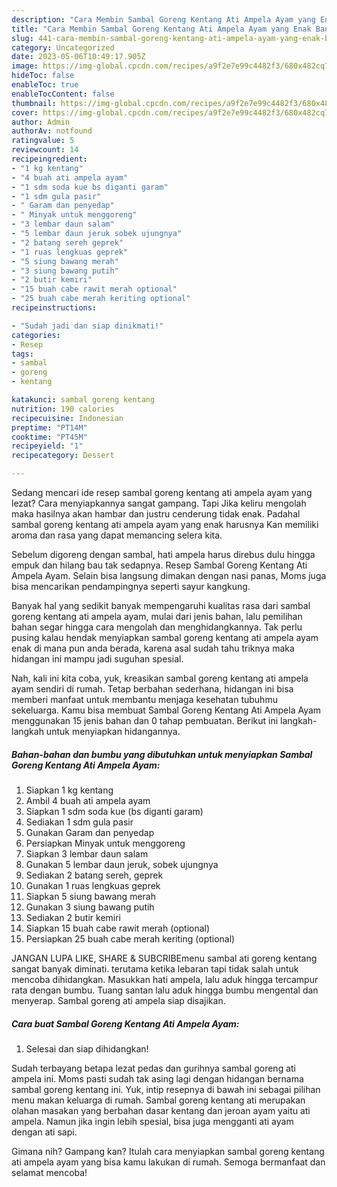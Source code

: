 ```yaml
---
description: "Cara Membin Sambal Goreng Kentang Ati Ampela Ayam yang Enak Banget"
title: "Cara Membin Sambal Goreng Kentang Ati Ampela Ayam yang Enak Banget"
slug: 441-cara-membin-sambal-goreng-kentang-ati-ampela-ayam-yang-enak-banget
category: Uncategorized
date: 2023-05-06T10:49:17.905Z
image: https://img-global.cpcdn.com/recipes/a9f2e7e99c4482f3/680x482cq70/sambal-goreng-kentang-ati-ampela-ayam-foto-resep-utama.jpg
hideToc: false
enableToc: true
enableTocContent: false
thumbnail: https://img-global.cpcdn.com/recipes/a9f2e7e99c4482f3/680x482cq70/sambal-goreng-kentang-ati-ampela-ayam-foto-resep-utama.jpg
cover: https://img-global.cpcdn.com/recipes/a9f2e7e99c4482f3/680x482cq70/sambal-goreng-kentang-ati-ampela-ayam-foto-resep-utama.jpg
author: Admin
authorAv: notfound
ratingvalue: 5
reviewcount: 14
recipeingredient:
- "1 kg kentang"
- "4 buah ati ampela ayam"
- "1 sdm soda kue bs diganti garam"
- "1 sdm gula pasir"
- " Garam dan penyedap"
- " Minyak untuk menggoreng"
- "3 lembar daun salam"
- "5 lembar daun jeruk sobek ujungnya"
- "2 batang sereh geprek"
- "1 ruas lengkuas geprek"
- "5 siung bawang merah"
- "3 siung bawang putih"
- "2 butir kemiri"
- "15 buah cabe rawit merah optional"
- "25 buah cabe merah keriting optional"
recipeinstructions:

- "Sudah jadi dan siap dinikmati!"
categories:
- Resep
tags:
- sambal
- goreng
- kentang

katakunci: sambal goreng kentang 
nutrition: 190 calories
recipecuisine: Indonesian
preptime: "PT14M"
cooktime: "PT45M"
recipeyield: "1"
recipecategory: Dessert

---
```



Sedang mencari ide resep sambal goreng kentang ati ampela ayam yang lezat? Cara menyiapkannya sangat gampang. Tapi Jika keliru mengolah maka hasilnya akan hambar dan justru cenderung tidak enak. Padahal sambal goreng kentang ati ampela ayam yang enak harusnya Kan memiliki aroma dan rasa yang dapat memancing selera kita.


Sebelum digoreng dengan sambal, hati ampela harus direbus dulu hingga empuk dan hilang bau tak sedapnya. Resep Sambal Goreng Kentang Ati Ampela Ayam. Selain bisa langsung dimakan dengan nasi panas, Moms juga bisa mencarikan pendampingnya seperti sayur kangkung.

Banyak hal yang sedikit banyak mempengaruhi kualitas rasa dari sambal goreng kentang ati ampela ayam, mulai dari jenis bahan, lalu pemilihan bahan segar hingga cara mengolah dan menghidangkannya. Tak perlu pusing kalau hendak menyiapkan sambal goreng kentang ati ampela ayam enak di mana pun anda berada, karena asal sudah tahu triknya maka hidangan ini mampu jadi suguhan spesial.


Nah, kali ini kita coba, yuk, kreasikan sambal goreng kentang ati ampela ayam sendiri di rumah. Tetap berbahan sederhana, hidangan ini bisa memberi manfaat untuk membantu menjaga kesehatan tubuhmu sekeluarga. Kamu bisa membuat Sambal Goreng Kentang Ati Ampela Ayam menggunakan 15 jenis bahan dan 0 tahap pembuatan. Berikut ini langkah-langkah untuk menyiapkan hidangannya.

<!--inarticleads1-->

##### Bahan-bahan dan bumbu yang dibutuhkan untuk menyiapkan Sambal Goreng Kentang Ati Ampela Ayam:

1. Siapkan 1 kg kentang
1. Ambil 4 buah ati ampela ayam
1. Siapkan 1 sdm soda kue (bs diganti garam)
1. Sediakan 1 sdm gula pasir
1. Gunakan  Garam dan penyedap
1. Persiapkan  Minyak untuk menggoreng
1. Siapkan 3 lembar daun salam
1. Gunakan 5 lembar daun jeruk, sobek ujungnya
1. Sediakan 2 batang sereh, geprek
1. Gunakan 1 ruas lengkuas geprek
1. Siapkan 5 siung bawang merah
1. Gunakan 3 siung bawang putih
1. Sediakan 2 butir kemiri
1. Siapkan 15 buah cabe rawit merah (optional)
1. Persiapkan 25 buah cabe merah keriting (optional)


JANGAN LUPA LIKE, SHARE &amp; SUBCRIBEmenu sambal ati goreng kentang sangat banyak diminati. terutama ketika lebaran tapi tidak salah untuk mencoba dihidangkan. Masukkan hati ampela, lalu aduk hingga tercampur rata dengan bumbu. Tuang santan lalu aduk hingga bumbu mengental dan menyerap. Sambal goreng ati ampela siap disajikan. 

<!--inarticleads2-->

##### Cara buat Sambal Goreng Kentang Ati Ampela Ayam:


1. Selesai dan siap dihidangkan!

Sudah terbayang betapa lezat pedas dan gurihnya sambal goreng ati ampela ini. Moms pasti sudah tak asing lagi dengan hidangan bernama sambal goreng kentang ini. Yuk, intip resepnya di bawah ini sebagai pilihan menu makan keluarga di rumah. Sambal goreng kentang ati merupakan olahan masakan yang berbahan dasar kentang dan jeroan ayam yaitu ati ampela. Namun jika ingin lebih spesial, bisa juga mengganti ati ayam dengan ati sapi. 

Gimana nih? Gampang kan? Itulah cara menyiapkan sambal goreng kentang ati ampela ayam yang bisa kamu lakukan di rumah. Semoga bermanfaat dan selamat mencoba!
